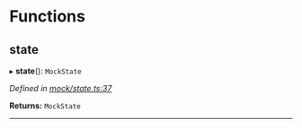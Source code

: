 

# Functions

<a id="state"></a>

##  state

▸ **state**(): `MockState`

*Defined in [mock/state.ts:37](https://github.com/polkadot-js/api/blob/eb143b3/packages/rpc-provider/src/mock/state.ts#L37)*

**Returns:** `MockState`

___

